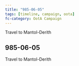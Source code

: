 ```yaml
---
title: "985-06-05"
tags: [timeline, campaign, oota]
fc-category: OotA Campaign
---
```

<span class='ob-timelines'
	data-date='985-06-05-00'
	data-title='Campaign: NAGA Adventures'
	data-class='orange'> Travel to Mantol-Derith </span>
## 985-06-05
Travel to Mantol-Derith

